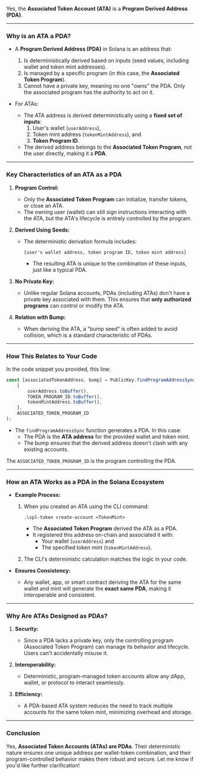 Yes, the **Associated Token Account (ATA)** is a **Program Derived Address (PDA)**. 

---

### **Why is an ATA a PDA?**

- A **Program Derived Address (PDA)** in Solana is an address that:
  1. Is deterministically derived based on inputs (seed values, including wallet and token mint addresses).
  2. Is managed by a specific program (in this case, the **Associated Token Program**).
  3. Cannot have a private key, meaning no one "owns" the PDA. Only the associated program has the authority to act on it.

- For ATAs:
  - The ATA address is derived deterministically using a **fixed set of inputs**:
    1. User's wallet (`userAddress`),
    2. Token mint address (`tokenMintAddress`), and
    3. **Token Program ID**.
  - The derived address belongs to the **Associated Token Program**, not the user directly, making it a **PDA**.

---

### **Key Characteristics of an ATA as a PDA**
1. **Program Control:**
   - Only the **Associated Token Program** can initialize, transfer tokens, or close an ATA.
   - The owning user (wallet) can still sign instructions interacting with the ATA, but the ATA's lifecycle is entirely controlled by the program.

2. **Derived Using Seeds:**
   - The deterministic derivation formula includes:
     ```
     [user's wallet address, token program ID, token mint address]
     ```
     - The resulting ATA is unique to the combination of these inputs, just like a typical PDA.

3. **No Private Key:**
   - Unlike regular Solana accounts, PDAs (including ATAs) don't have a private key associated with them. This ensures that **only authorized programs** can control or modify the ATA.

4. **Relation with Bump:**
   - When deriving the ATA, a "bump seed" is often added to avoid collision, which is a standard characteristic of PDAs.

---

### **How This Relates to Your Code**

In the code snippet you provided, this line:
```javascript
const [associatedTokenAddress, bump] = PublicKey.findProgramAddressSync(
    [
        userAddress.toBuffer(),
        TOKEN_PROGRAM_ID.toBuffer(),
        tokenMintAddress.toBuffer(),
    ],
    ASSOCIATED_TOKEN_PROGRAM_ID
);
```
- The `findProgramAddressSync` function generates a PDA. In this case:
  - The PDA is the **ATA address** for the provided wallet and token mint.
  - The bump ensures that the derived address doesn't clash with any existing accounts.

The `ASSOCIATED_TOKEN_PROGRAM_ID` is the program controlling the PDA.

---

### **How an ATA Works as a PDA in the Solana Ecosystem**

- **Example Process:**
  1. When you created an ATA using the CLI command:
     ```
     .\spl-token create-account <TokenMint>
     ```
     - The **Associated Token Program** derived the ATA as a PDA.
     - It registered this address on-chain and associated it with:
       - Your wallet (`userAddress`) and
       - The specified token mint (`tokenMintAddress`).

  2. The CLI's deterministic calculation matches the logic in your code.

- **Ensures Consistency:**
  - Any wallet, app, or smart contract deriving the ATA for the same wallet and mint will generate the **exact same PDA**, making it interoperable and consistent.

---

### **Why Are ATAs Designed as PDAs?**

1. **Security:**
   - Since a PDA lacks a private key, only the controlling program (Associated Token Program) can manage its behavior and lifecycle. Users can't accidentally misuse it.

2. **Interoperability:**
   - Deterministic, program-managed token accounts allow any dApp, wallet, or protocol to interact seamlessly.

3. **Efficiency:**
   - A PDA-based ATA system reduces the need to track multiple accounts for the same token mint, minimizing overhead and storage.

---

### **Conclusion**

Yes, **Associated Token Accounts (ATAs) are PDAs**. Their deterministic nature ensures one unique address per wallet-token combination, and their program-controlled behavior makes them robust and secure. Let me know if you'd like further clarification!